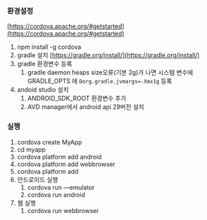 ### 환경설정
[https://cordova.apache.org/#getstarted](https://cordova.apache.org/#getstarted)

1. npm install -g cordova
2. gradle 설치 [https://gradle.org/install/](https://gradle.org/install/)
3. gradle 환경변수 등록
    1. gradle  daemon heaps size오류(기본 2g)가 나면 시스템 변수에 GRADLE_OPTS 에 `Dorg.gradle.jvmargs=-Xmx1g` 등록
4. andoid studio 설치
    1. ANDROID_SDK_ROOT  환경변수 추가
    2. AVD manager에서 android api 29버전 설치 

### 실행

1. cordova create MyApp
2. cd myapp
3. cordova platform add android
4. cordova platform add webbrowser
5. cordova platform add 
6. 안드로이드 실행 
    1. cordova run —emulator 
    2. cordova run android
7. 웹 실행
    1. cordova run webbrowser